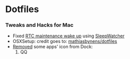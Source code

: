 # Dotfiles

### Tweaks and Hacks for Mac

* Fixed [RTC maintenance wake up][1] using [SleepWatcher][2]
* OSXSetup: credit goes to: [mathiasbynens/dotfiles][3]
* [Removed][4] some apps' icon from Dock:
    1. QQ

[1]: http://www.insanelymac.com/forum/topic/300072-wake-reason-rtc-alarm-how-to-deactivate/page-5
[2]: http://t.cn/Rz2WFkq
[3]: https://github.com/mathiasbynens/dotfiles/blob/master/.osx
[4]: https://gist.github.com/RobertYan/2b604886d6198b092126

